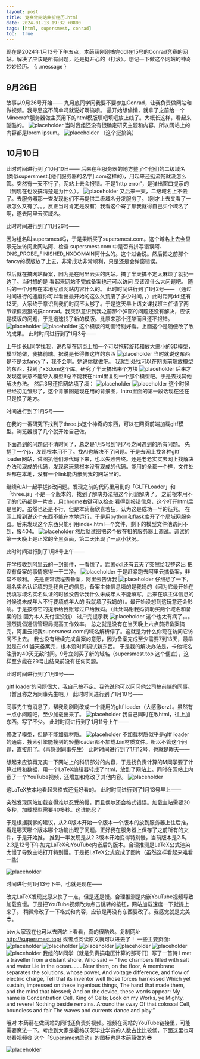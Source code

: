 ```yaml
---
layout: post
title: 竞赛做网站曲折经历.html
date: 2024-01-13 19:32 +0800
tags: [html, supersmest, conrad]
toc:  true
---
```

现在是2024年1月13号下午五点，本蒟蒻刚刚搞完ddl在15号的Conrad竞赛的网站。解决了应该是所有问题，还是挺开心的（打滚）。想记一下做这个网站的神奇妙妙经历。
{: .message }
## 9月26日
故事从9月26号开始——
九月底同学问我要不要参加Conrad，让我负责做网站和做视频。我寻思这不简单吗就说好啊搞呗。
最开始想偷懒，就拿了之前给一个Minecraft服务器做主页用下的html模版填吧填吧放上线了。大概长这样，看起来酷酷的。
![placeholder](https://github.com/MickeyYQA/you7n-blog/blob/4e2ff5eaf46e4c4df1f5e8ba1e150741876cd730/img/20240113/wps_doc_0.jpg "img")
当时我组还没有很确定研究主题和内容，所以网站上的内容都是lorem ipsum。
![placeholder](https://github.com/MickeyYQA/you7n-blog/blob/4e2ff5eaf46e4c4df1f5e8ba1e150741876cd730/img/20240113/wps_doc_1.jpg "img")
（这个挺搞笑）
## 10月10日
此时时间进行到了10月10日——
后来在租服务器的地方整了个他们的二级域名 (类似supersmest.[他们服务器的名字].com这样的)，用起来还挺流畅就没怎么管。突然有一天不行了，网站上去会报错。不是'http error'，是弹出窗口提示的（到现在也没搞清楚是为什么）。
![placeholder](https://github.com/MickeyYQA/you7n-blog/blob/4e2ff5eaf46e4c4df1f5e8ba1e150741876cd730/img/20240113/wps_doc_2.jpg "img")
又后来一天，二级域名上不去了。去服务器那一查发现他们不再提供二级域名分发服务了。（刚才上去又看了一眼怎么又有了。。。反正当时肯定是没有）我看这个寄了那我就得自己买个域名了啊，遂去阿里云买域名。

此时时间进行到了11月26号——

因为组名叫supersmest吗，于是果断买了supersmest.com。这个域名上去会显示无法访问此网站阿、检查 supersmest.com 中是否有拼写错误阿、DNS_PROBE_FINISHED_NXDOMAIN阿什么的。这个过会说。然后把之前那个fancy的模版放了上去，非常成功非常顺利，只是还是会弹窗错误。

然后就在搞网站备案，因为是在阿里云买的网站。搞了半天搞不定太麻烦了就扔一边了。当时想的是 看起来网站不完成备案也还可以访问 应该没什么大问题吧。
随后的一个月都在本地写点网站内容什么的。
此时时间进行到了1月2号——
（通过时间进行的速度你可以看出最开始的这么久荒废了多少时间，，）此时距离ddl还有13天，大家终于意识到我们时间不太够了。于是这天早上语文课找班主任请了两节课假狠狠的搞conrad。我突然意识到我之前那个弹窗的问题还没有解决，应该是模版的问题，于是迅速找了新的模版。比原来那个还酷而且还不报错。
![placeholder](https://github.com/MickeyYQA/you7n-blog/blob/4e2ff5eaf46e4c4df1f5e8ba1e150741876cd730/img/20240113/wps_doc_3.jpg "img")
![placeholder](https://github.com/MickeyYQA/you7n-blog/blob/4e2ff5eaf46e4c4df1f5e8ba1e150741876cd730/img/20240113/wps_doc_4.jpg "img")
这个模版的动画特别好看。上面这个是随便改了改的成果。
此时时间进行到了1月3号——

上午组长L同学找我，说希望在网页上加一个可以拖转旋转和放大缩小的3D模型，模型她做，我搞前端。据说是长得像这样的东西
![placeholder](https://github.com/MickeyYQA/you7n-blog/blob/4e2ff5eaf46e4c4df1f5e8ba1e150741876cd730/img/20240113/wps_doc_5.jpg "img")
当时就说这东西是不是太fancy了，我不会啊。她说你就做吧。
我就到处找可以在网页前端放模型的东西，找到了x3dom这个库。研究了半天搞出来个方块
![placeholder](https://github.com/MickeyYQA/you7n-blog/blob/4e2ff5eaf46e4c4df1f5e8ba1e150741876cd730/img/20240113/wps_doc_6.jpg "img")
后来才发现这玩意不能导入模型!!总不能我在html里复刻一个那个模型吧。于是去找其他解决办法。
然后3号还把网站填了填：
![placeholder](https://github.com/MickeyYQA/you7n-blog/blob/4e2ff5eaf46e4c4df1f5e8ba1e150741876cd730/img/20240113/wps_doc_7.jpg "img")
![placeholder](https://github.com/MickeyYQA/you7n-blog/blob/4e2ff5eaf46e4c4df1f5e8ba1e150741876cd730/img/20240113/wps_doc_8.jpg "img")
这个时候已经初见雏形了，这个背景图是现在用的背景图，Intro里面的第一段话现在还在只是换了地方。

时间进行到了1月5号——

在我的一番研究下找到了three.js这个神奇的东西，可以在网页前端加载gltf模型。浏览器搜了几个就开始自己做。

下面遇到的问题记不清时间了，总之是1月5号到1月7号之间遇到的所有问题。
先搓了一个js，发现根本用不了。找AI也解决不了问题。于是去网上找各种gltf loader网站，试图扒他们源代码下来，也以失败告终。还是老老实实去网上找解决办法和现成的代码，发现这玩意根本没有现成的代码。能用的全都一个样，文件处理都在本地，没有一个link能内嵌到我的网站里的。

继续和AI一起手搓js改问题。发现之前的代码里用到的「GLTFLoader」和「three.js」不是一个版本的，找到了解决办法把这个问题解决了。
之前根本用不了的代码都是一片白，用chrome右键可以检查 看得到报错信息，这个打开html后是黑的。虽然也还是不行，但是本蒟蒻欣喜若狂，认为这是成功一半的征兆。
在网上搜到说这个东西不能在本地运行，于是用python和flask库开了个局域网服务器。后来发现这个东西只能引用index.html一个文件，剩下的模型文件他访问不到，报404。
![placeholder](https://github.com/MickeyYQA/you7n-blog/blob/4e2ff5eaf46e4c4df1f5e8ba1e150741876cd730/img/20240113/wps_doc_9.jpg "img")
然后就试图把这个放在租的服务器上调试。调试的第一天晚上是正常的全黑页面，第二天出现了一点小状况。

此时时间进行到了1月8号上午——

在学校收到阿里云的一封邮件，一看慌了。距离ddl还有五天了突然给我整这出 把没有备案的事情忘得一干二净。
![placeholder](https://github.com/MickeyYQA/you7n-blog/blob/4e2ff5eaf46e4c4df1f5e8ba1e150741876cd730/img/20240113/wps_doc_10.jpg "img")
于是赶紧跑去阿里云搞备案，非常不顺利。
先是正常流程去备案，阿里云告诉我
![placeholder](https://github.com/MickeyYQA/you7n-blog/blob/4e2ff5eaf46e4c4df1f5e8ba1e150741876cd730/img/20240113/wps_doc_11.jpg "img")
仔细想了一下，域名实名认证填的是我自己的信息，备案主体信息填的是我妈的（因为它最开始在我填写域名实名认证的时候没告诉我什么未成年人不能填写，后来在填主体信息的时候说未成年人不行要填成年人的 我就填了我妈的）。最开始没想到这玩意还会影响。于是按照它的提示给我账号过户给我妈。（此处鸣谢我妈赞助买两个域名和备案的钱 因为本人支付宝没钱）
过户完提示我
![placeholder](https://github.com/MickeyYQA/you7n-blog/blob/4e2ff5eaf46e4c4df1f5e8ba1e150741876cd730/img/20240113/wps_doc_12.jpg "img")
这个也太有病了。。。强烈提倡通信管理局提高工作效率。
总之就是没有在当天晚上六点前把备案搞完，阿里云把我supersmest.com的域名解析停了。这就是为什么你现在访问它访问不上去。
我也没有继续完成备案的意愿，因为备案完成至少需要7到13天，最早就是在ddl当天备案完，根本没时间调试新东西。
于是我的解决办法是，卡他域名注册的40天无敌时间。9号立刻买了新的域名（supersmest.top 这个便宜），这样至少能在29号出结果前没有任何问题。

此时时间进行到了1月9号——

gltf loader的问题很大，我自己搞不定。我爸说他可以问问他公司搞前端的同事。（暂且称之为同事先生吧。）
此时时间进行到了1月10号——

同事先生有消息了，帮我刷刷刷改成一个能用的gltf loader（大感激orz）。虽然有一点小问题吧，至少加载出来了。
![placeholder](https://github.com/MickeyYQA/you7n-blog/blob/4e2ff5eaf46e4c4df1f5e8ba1e150741876cd730/img/20240113/wps_doc_13.jpg "img")
我自己同时在改html，往上加东西。写了不少。
此时时间进行到了1月11号上午——

修改了模型，但是不能加载材质。
![placeholder](https://github.com/MickeyYQA/you7n-blog/blob/4e2ff5eaf46e4c4df1f5e8ba1e150741876cd730/img/20240113/wps_doc_14.jpg "img")
不加载材质似乎是gltf loader的通病，搜索引擎能搜到的轻量loader都不加载.bin材质文件。所以不管这个问题，直接用了。（再感谢同事先生）
此时时间进行到了1月12号，也就是昨天——

想起来应该再充实一下网站上的科研部分的内容，于是找负责计算的M同学要了计算过程和数据，用一个LaTeX编辑器转成了html，放到了网站上。同时在网站上内嵌了一个YouTube视频，还增加和修改了其他内容。
![placeholder](https://github.com/MickeyYQA/you7n-blog/blob/4e2ff5eaf46e4c4df1f5e8ba1e150741876cd730/img/20240113/wps_doc_15.jpg "img")

这LaTeX放本地看起来格式还挺好看的。
此时时间进行到了1月13号早上——

突然发现网站加载变得难以忍受的慢，而且偶尔还会格式错误。加载主站需要20多秒，加载模型需要40多秒。这谁能忍？

于是根据我爹的建议，从2.0版本开始一个版本一个版本的放到服务器上往后推，看是哪天哪个版本哪个功能出现了问题。正好我在服务器上保存了之前所有的文件，于是开始推。
推到一半发现是从2.3版本开始变得特别慢，当前版本是2.5。2.3是12号下午加完LaTeX和YouTube内嵌后的版本。合理推测是LaTeX公式渲染太慢了导致主站打开特别慢。于是把LaTeX公式变成了图片（虽然这样看起来难看一些）

![placeholder](https://github.com/MickeyYQA/you7n-blog/blob/4e2ff5eaf46e4c4df1f5e8ba1e150741876cd730/img/20240113/wps_doc_16.jpg "img")

时间进行到1月13号下午，也就是现在——

改完LaTeX发现比原来快了一点，但是还是慢。合理推测是内嵌YouTube视频导致加载变慢。于是把YouTube视频改为点击跳转的按钮，网站加载速度一下就提上来了。
稍微修改了一下格式和内容，应该是再没有东西要改了。我感觉就是完美😎。

btw大家现在也可以去网站上看看，真的很酷炫。复制网址 http://supersmest.top/ 或者点阅读原文就可以进去了！
一些主要页面:
![placeholder](https://github.com/MickeyYQA/you7n-blog/blob/4e2ff5eaf46e4c4df1f5e8ba1e150741876cd730/img/20240113/wps_doc_17.jpg "img")
![placeholder](https://github.com/MickeyYQA/you7n-blog/blob/4e2ff5eaf46e4c4df1f5e8ba1e150741876cd730/img/20240113/wps_doc_18.jpg "img")
![placeholder](https://github.com/MickeyYQA/you7n-blog/blob/4e2ff5eaf46e4c4df1f5e8ba1e150741876cd730/img/20240113/wps_doc_19.jpg "img")
![placeholder](https://github.com/MickeyYQA/you7n-blog/blob/4e2ff5eaf46e4c4df1f5e8ba1e150741876cd730/img/20240113/wps_doc_20.jpg "img")
![placeholder](https://github.com/MickeyYQA/you7n-blog/blob/4e2ff5eaf46e4c4df1f5e8ba1e150741876cd730/img/20240113/wps_doc_21.jpg "img")
![placeholder](https://github.com/MickeyYQA/you7n-blog/blob/4e2ff5eaf46e4c4df1f5e8ba1e150741876cd730/img/20240113/wps_doc_22.jpg "img")
我组的M同学（就是负责搞电压计算的那哥们）写了一首诗
I met a traveller from a distant shore,
Who said -- “Two chambers filled with salt and water
Lie in the ocean. . . . Near them, on the floor,
A membrane separates the solutions, whose power,
And voltage difference, and flow of electric charge,
Tell that its inventor well those forces harnessed
Which yet sustain, impressed on these ingenious things,
The hand that made them, and the mind that blessed;
And on the device, these words appear:
My name is Concentration Cell, King of Cells;
Look on my Works, ye Mighty, and revere!
Nothing beside remains. Around the sway
Of that colossal Cell, boundless and fair
The waves and currents dance and play.”

哦对 本蒟蒻在做网站的同时还负责剪视频。视频在网站的YouTube链接里，可能需要魔法一下。考虑到大家是霍格沃茨毕业学员的人数占比比较低，下面这里也可以看视频😋
这个「Supersmest启动」的图标也是本蒟蒻做的😎

![placeholder](https://github.com/MickeyYQA/you7n-blog/blob/4e2ff5eaf46e4c4df1f5e8ba1e150741876cd730/img/20240113/wps_doc_23.jpg "img")

